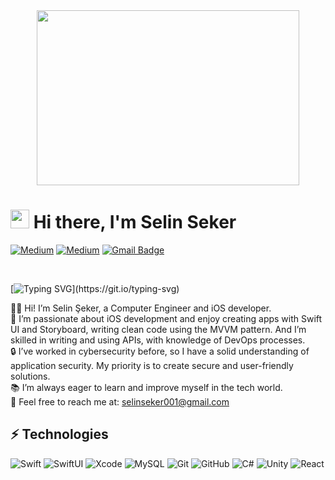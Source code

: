 <div align="center">
  <img src="https://i.giphy.com/media/v1.Y2lkPTc5MGI3NjExbW92bjNpcXJtNjRva20wdW1ncGd4M2NqYTFyeDE4Y21rM244dDlseCZlcD12MV9pbnRlcm5hbF9naWZfYnlfaWQmY3Q9Zw/hpXdHPfFI5wTABdDx9/giphy.gif" width="420" height="280"/>
</div>

# <img src="https://raw.githubusercontent.com/iampavangandhi/iampavangandhi/master/gifs/Hi.gif" width="30px"> Hi there, I'm Selin Seker

[![Medium](https://img.shields.io/badge/Twitter-black?style=for-the-badge&logo=medium&logoColor=white&link=https://twitter.com/manuchim_ix)](https://twitter.com/yahabibikedi)
[![Medium](https://img.shields.io/badge/Medium-black?style=for-the-badge&logo=medium&logoColor=white&link=https://medium.com/@manuchimoliver779)](https://medium.com/@selin_seker)
[![Gmail Badge](https://img.shields.io/badge/-manuchimoliver779@gmail.com-c14438?style=flat-square&logo=Gmail&logoColor=white&link=mailto:selinseker001@gmail.com)](mailto:selinseker001@gmail.com)

<br />

[![Typing SVG](https://readme-typing-svg.herokuapp.com?font=Raleway&color=white&size=36&width=800&duration=6969&lines=I'm+a+iOS+Developer!;Computer+Engineer;)](https://git.io/typing-svg)

:woman_technologist: Hi! I’m Selin Şeker, a Computer Engineer and iOS developer.</br>
:iphone: I’m passionate about iOS development and enjoy creating apps with Swift UI and Storyboard, writing clean code using the MVVM pattern. And I’m skilled in writing and using APIs, with knowledge of DevOps processes.</br>
:lock: I’ve worked in cybersecurity before, so I have a solid understanding of application security. My priority is to create secure and user-friendly solutions.</br>
:books: I’m always eager to learn and improve myself in the tech world.</br>
:envelope_with_arrow: Feel free to reach me at: <a href="mailto:selinseker001@gmail.com">selinseker001@gmail.com</a>


## ⚡ Technologies


![Swift](https://img.shields.io/badge/swift-F54A2A?style=for-the-badge&logo=swift&logoColor=white)
![SwiftUI](https://img.shields.io/badge/-SwiftUI-blue?style=flat-square&logo=swift)
![Xcode](https://img.shields.io/badge/Xcode-007ACC?style=for-the-badge&logo=Xcode&logoColor=white)
![MySQL](https://img.shields.io/badge/-MySQL-black?style=flat-square&logo=mysql)
![Git](https://img.shields.io/badge/-Git-black?style=flat-square&logo=git)
![GitHub](https://img.shields.io/badge/-GitHub-181717?style=flat-square&logo=github)
![C#](https://img.shields.io/badge/-C%23-239120?style=flat-square&logo=csharp)
![Unity](https://img.shields.io/badge/-Unity-black?style=flat-square&logo=unity)
![React](https://img.shields.io/badge/-React-black?style=flat-square&logo=react)

